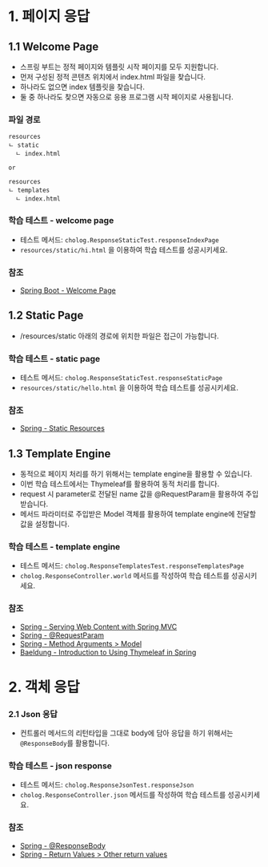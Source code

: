 # 1. 페이지 응답
## 1.1 Welcome Page
- 스프링 부트는 정적 페이지와 템플릿 시작 페이지를 모두 지원합니다. 
- 먼저 구성된 정적 콘텐츠 위치에서 index.html 파일을 찾습니다. 
- 하나라도 없으면 index 템플릿을 찾습니다. 
- 둘 중 하나라도 찾으면 자동으로 응용 프로그램 시작 페이지로 사용됩니다.

### 파일 경로
```
resources
ㄴ static 
  ㄴ index.html
  
or
  
resources
ㄴ templates
  ㄴ index.html
```

### 학습 테스트 - welcome page
- 테스트 메서드: `cholog.ResponseStaticTest.responseIndexPage`
- `resources/static/hi.html` 을 이용하여 학습 테스트를 성공시키세요.

### 참조
- [Spring Boot - Welcome Page](https://docs.spring.io/spring-boot/docs/3.1.2/reference/htmlsingle/#web.servlet.spring-mvc.welcome-page)


## 1.2 Static Page
- /resources/static 아래의 경로에 위치한 파일은 접근이 가능합니다.

### 학습 테스트 - static page
- 테스트 메서드: `cholog.ResponseStaticTest.responseStaticPage`
- `resources/static/hello.html` 을 이용하여 학습 테스트를 성공시키세요.

### 참조
- [Spring - Static Resources](https://docs.spring.io/spring-framework/reference/web/webmvc/mvc-config/static-resources.html#page-title)

## 1.3 Template Engine
- 동적으로 페이지 처리를 하기 위해서는 template engine을 활용할 수 있습니다.
- 이번 학습 테스트에서는 Thymeleaf를 활용하여 동적 처리를 합니다.
- request 시 parameter로 전달된 name 값을 @RequestParam을 활용하여 주입 받습니다.
- 메서드 파라미터로 주입받은 Model 객체를 활용하여 template engine에 전달할 값을 설정합니다.

### 학습 테스트 - template engine
- 테스트 메서드: `cholog.ResponseTemplatesTest.responseTemplatesPage`
- `cholog.ResponseController.world` 메서드를 작성하여 학습 테스트를 성공시키세요.

### 참조
- [Spring - Serving Web Content with Spring MVC](https://spring.io/guides/gs/serving-web-content/)
- [Spring - @RequestParam](https://docs.spring.io/spring-framework/reference/web/webmvc/mvc-controller/ann-methods/requestparam.html)
- [Spring - Method Arguments > Model](https://docs.spring.io/spring-framework/reference/web/webmvc/mvc-controller/ann-methods/arguments.html)
- [Baeldung - Introduction to Using Thymeleaf in Spring](https://www.baeldung.com/thymeleaf-in-spring-mvc)

# 2. 객체 응답

### 2.1 Json 응답
- 컨트롤러 메서드의 리턴타입을 그대로 body에 담아 응답을 하기 위해서는 `@ResponseBody`를 활용합니다.

### 학습 테스트 - json response
- 테스트 메서드: `cholog.ResponseJsonTest.responseJson`
- `cholog.ResponseController.json` 메서드를 작성하여 학습 테스트를 성공시키세요.

### 참조
- [Spring - @ResponseBody](https://docs.spring.io/spring-framework/reference/web/webmvc/mvc-controller/ann-methods/responsebody.html#page-title)
- [Spring - Return Values > Other return values](https://docs.spring.io/spring-framework/reference/web/webmvc/mvc-controller/ann-methods/return-types.html)